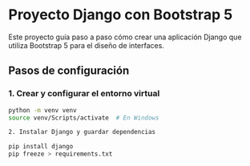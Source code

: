 # Proyecto Django con Bootstrap 5

Este proyecto guía paso a paso cómo crear una aplicación Django que utiliza Bootstrap 5 para el diseño de interfaces.

## Pasos de configuración

### 1. Crear y configurar el entorno virtual
```bash
python -m venv venv
source venv/Scripts/activate  # En Windows

2. Instalar Django y guardar dependencias

pip install django
pip freeze > requirements.txt

